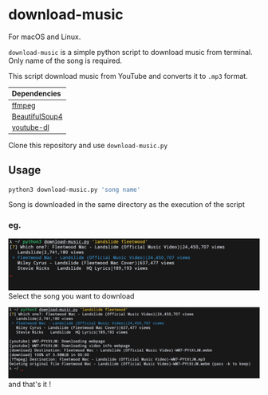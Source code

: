 # download-music

For macOS and Linux.

`download-music` is a simple python script to download music from terminal. Only name of the song is required. <br>

This script download music from YouTube and converts it to `.mp3` format.


| Dependencies |
| :------------|
| [ffmpeg](https://ffmpeg.org/download.html)   |
| [BeautifulSoup4](https://www.crummy.com/software/BeautifulSoup/bs4/doc/#problems-after-installation) |
| [youtube-dl](https://github.com/ytdl-org/youtube-dl) |

Clone this repository and use `download-music.py`

## Usage
```bash
python3 download-music.py 'song name'
```
Song is downloaded in the same directory as the execution of the script
### eg.
![screenshot](./screenshot/screenshot1.png)
Select the song you want to download

![screenshot](./screenshot/screenshot2.png)
and that's it !
